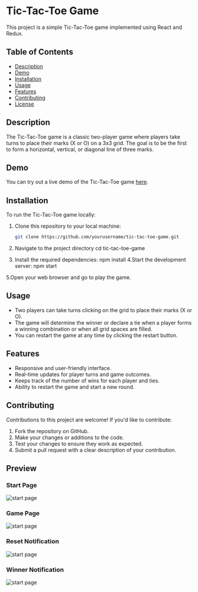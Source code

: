 # Tic-Tac-Toe Game

This project is a simple Tic-Tac-Toe game implemented using React and Redux.

## Table of Contents

- [Description](#description)
- [Demo](#demo)
- [Installation](#installation)
- [Usage](#usage)
- [Features](#features)
- [Contributing](#contributing)
- [License](#license)

## Description

The Tic-Tac-Toe game is a classic two-player game where players take turns to place their marks (X or O) on a 3x3 grid. The goal is to be the first to form a horizontal, vertical, or diagonal line of three marks.

## Demo

You can try out a live demo of the Tic-Tac-Toe game [here](link_to_demo).

## Installation

To run the Tic-Tac-Toe game locally:

1. Clone this repository to your local machine:

   ```bash
   git clone https://github.com/yourusername/tic-tac-toe-game.git
2. Navigate to the project directory
  cd tic-tac-toe-game
3. Install the required dependencies:
npm install
4.Start the development server:
npm start

5.Open your web browser and go to play the game.

## Usage
<ul>
    <li>Two players can take turns clicking on the grid to place their marks (X or O).</li>
    <li>The game will determine the winner or declare a tie when a player forms a winning combination or when all grid spaces are filled.
  </li>
    <li>You can restart the game at any time by clicking the restart button.
  </li>
</ul>

## Features
<ul>
  <li>Responsive and user-friendly interface.
</li>
  <li>Real-time updates for player turns and game outcomes.
</li>
  <li>Keeps track of the number of wins for each player and ties.
</li>
  <li>Ability to restart the game and start a new round.
</li>
</ul>

## Contributing
Contributions to this project are welcome! If you'd like to contribute:
<ol>
  <li>Fork the repository on GitHub.

</li>
  <li>Make your changes or additions to the code.

</li>
  <li>Test your changes to ensure they work as expected.

</li>
  <li>Submit a pull request with a clear description of your contribution.

</li>
</ol>

## Preview

### Start Page
<img src='start.PNG' alt='start page' width={50%} />

### Game Page
<img src='game.PNG' alt='start page' width={50%} />

### Reset Notification
<img src='reset.PNG' alt='start page' width={50%} />

### Winner Notification
<img src='winner.PNG' alt='start page' width={50%} />
